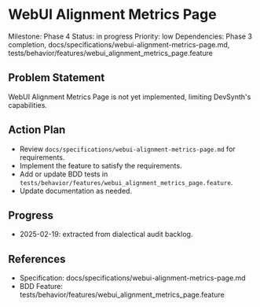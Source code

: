 # WebUI Alignment Metrics Page
Milestone: Phase 4
Status: in progress
Priority: low
Dependencies: Phase 3 completion, docs/specifications/webui-alignment-metrics-page.md, tests/behavior/features/webui_alignment_metrics_page.feature

## Problem Statement
WebUI Alignment Metrics Page is not yet implemented, limiting DevSynth's capabilities.


## Action Plan
- Review `docs/specifications/webui-alignment-metrics-page.md` for requirements.
- Implement the feature to satisfy the requirements.
- Add or update BDD tests in `tests/behavior/features/webui_alignment_metrics_page.feature`.
- Update documentation as needed.

## Progress
- 2025-02-19: extracted from dialectical audit backlog.

## References
- Specification: docs/specifications/webui-alignment-metrics-page.md
- BDD Feature: tests/behavior/features/webui_alignment_metrics_page.feature
